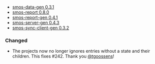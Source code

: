 - <a name="smos-data-gen-0.3.1">[smos-data-gen 0.3.1](#smos-data-gen-0.3.1)
- <a name="smos-report-0.8.0">[smos-report 0.8.0](#smos-report-0.8.0)
- <a name="smos-report-gen-0.4.1">[smos-report-gen 0.4.1](#smos-report-gen-0.4.1)
- <a name="smos-server-gen-0.4.3">[smos-server-gen 0.4.3](#smos-server-gen-0.4.3)
- <a name="smos-sync-client-gen-0.3.2">[smos-sync-client-gen 0.3.2](#smos-sync-client-gen-0.3.2)

### Changed

* The projects now no longer ignores entries without a state and their children.
  This fixes #242. Thank you [@tgoossens](https://github.com/tgoossens)!
